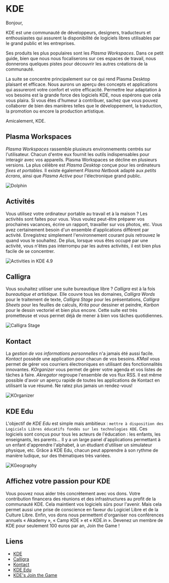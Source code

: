 # KDE

Bonjour,

KDE est une communauté de développeurs, designers, traducteurs et enthousiastes
qui assurent la disponibilité de logiciels libres utilisables par le grand
public et les entreprises.

Ses produits les plus populaires sont les _Plasma Workspaces_. Dans ce petit
guide, bien que nous nous focaliserons sur ces espaces de travail, nous
donnerons quelques pistes pour découvrir les autres créations de la communauté.

La suite se concentre principalement sur ce qui rend Plasma Desktop plaisant
et efficace. Nous aurons un aperçu des concepts et applications qui assureront
votre confort et votre efficacité. Permettre leur adaptation à vos
besoins est la grande force des logiciels KDE, nous espérons que cela vous
plaira. Si vous êtes d'humeur à contribuer, sachez que vous pouvez collaborer
de bien des manières telles que le développement, la traduction, la promotion
ou encore la production artistique.

Amicalement,
KDE.

## Plasma Workspaces

_Plasma Workspaces_ rassemble plusieurs environnements centrés sur
l'utilisateur. Chacun d'entre eux fournit les outils indispensables pour
interagir avec vos appareils. Plasma Workspaces se décline en plusieurs
versions. La plus célèbre est _Plasma Desktop_ conçue pour les ordinateurs
_fixes et portables_. Il existe également _Plasma Netbook_ adapté aux _petits
écrans_, ainsi que _Plasma Active_ pour l'électronique grand public.

![Dolphin](https://raw.github.com/KINFOO/kde-booklet/master/images/workspaces/kde49-dolphin_.png "Explorer des fichiers avec Dolphin")

## Activités

Vous utilisez votre ordinateur portable au travail et à la maison ? Les
activités sont faites pour vous. Vous voulez peut-être préparer vos prochaines
vacances, écrire un rapport, travailler sur vos photos, etc. Vous avez
certainement besoin d'un ensemble d'applications différent par activité.
Enregistrez simplement l'environnement courant puis retrouvez le quand vous le
souhaitez. De plus, lorsque vous êtes occupé par une activité, vous n'êtes pas
interrompu par les autres activités, il est bien plus facile de se concentrer.

![Activities in KDE 4.9](https://raw.github.com/KINFOO/kde-booklet/master/images/workspaces/kde49-link-files-to-activities-cropped.png "Définir une activité")

## Calligra

Vous souhaitez utiliser une suite bureautique libre ?
_Calligra_ est à la fois _bureautique et artistique_. Elle couvre tous les
domaines, _Calligra Words_  pour le traitement de texte, _Calligra Stage_ pour
les présentations, _Calligra Sheets_ pour les feuilles de calculs, _Krita_ pour
dessiner et peindre, _Karbon_ pour le dessin vectoriel et bien plus encore.
Cette suite est très prometteuse et vous permet déjà de mener à bien vos
tâches quotidiennes.

![Calligra Stage](https://raw.github.com/KINFOO/kde-booklet/master/images/calligra/stage.png "Une présentation avec Calligra Stage")

## Kontact

La _gestion de vos informations personnelles_ n'a jamais été aussi facile.
_Kontact_ possède une application pour chacun de vos besoins. _KMail_ vous
permet de gérer vos courriers électroniques en utilisant des fonctionnalités
innovantes. _KOrganizer_ vous permet de gérer votre agenda et vos listes de
tâches à faire. _Akregator_ regroupe l'ensemble de vos flux RSS. Il est même
possible d'avoir un aperçu rapide de toutes les applications de Kontact en
utilisant la vue résumé. Ne ratez plus jamais un rendez-vous!

![KOrganizer](https://raw.github.com/KINFOO/kde-booklet/master/images/kontact/korganizer.png "KOrganizer en action")

## KDE Edu

L'objectif de _KDE Edu_ est simple mais ambitieux : `mettre à disposition des
Logiciels Libres éducatifs fondés sur les technologies KDE`. Ces logiciels
sont conçus pour tous les acteurs de l'éducation : les enfants, les
enseignants, les parents... Il y a un large panel d'applications
permettant à un enfant d'apprendre l'alphabet, à un étudiant d'utiliser un
simulateur physique, etc. Grâce à KDE Edu, chacun peut apprendre à son rythme
de manière ludique, sur des thématiques très variées.

![KGeography](https://raw.github.com/KINFOO/kde-booklet/master/images/kdeedu/kgeography.png "Apprenez la géographie")

## Affichez votre passion pour KDE

Vous pouvez nous aider très concrètement avec vos dons. Votre contribution
financera des réunions et des infrastructures au profit de la  communauté KDE.
Cela maintient vos logiciels sûrs pour l'avenir. Mais cela permet aussi une
prise de conscience en faveur du Logiciel Libre et de la Culture Libre. Enfin,
vos dons nous permettent d'organiser nos conférences annuels « Akademy »,
« Camp KDE » et « KDE.in ». Devenez un membre de KDE pour seulement 100 euros
par an, Join the Game !

## Liens

* [KDE](http://www.kde.org)
* [Calligra](http://www.calligra.org)
* [Kontact](http://userbase.kde.org/Kontact)
* [KDE Edu](http://edu.kde.org)
* [KDE's Join the Game](http://jointhegame.kde.org)
